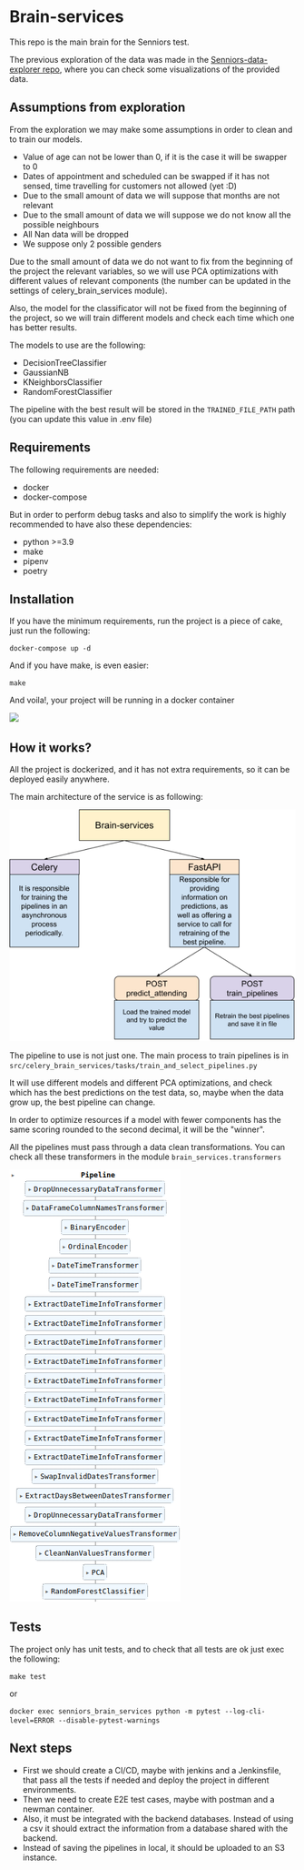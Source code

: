 # Brain-services

This repo is the main brain for the Senniors test.

The previous exploration of the data was made in the
[Senniors-data-explorer repo](https://github.com/martingaldeca/Senniors-data-explorer),
where you can check some visualizations of the provided data.

## Assumptions from exploration

From the exploration we may make some assumptions in order to clean and to train our models.

* Value of age can not be lower than 0, if it is the case it will be swapper to 0
* Dates of appointment and scheduled can be swapped if it has not sensed, time travelling for customers not allowed (yet :D)
* Due to the small amount of data we will suppose that months are not relevant
* Due to the small amount of data we will suppose we do not know all the possible neighbours
* All Nan data will be dropped
* We suppose only 2 possible genders

Due to the small amount of data we do not want to fix from the beginning of the project the relevant variables, so we
will use PCA optimizations with different values of relevant components (the number can be updated in the settings of
celery_brain_services module).

Also, the model for the classificator will not be fixed from the beginning of the project, so we will train different
models and check each time which one has better results.

The models to use are the following:

* DecisionTreeClassifier
* GaussianNB
* KNeighborsClassifier
* RandomForestClassifier

The pipeline with the best result will be stored in the `TRAINED_FILE_PATH` path (you can update this value in .env
file)

## Requirements

The following requirements are needed:

* docker
* docker-compose

But in order to perform debug tasks and also to simplify the work is highly recommended to have also these dependencies:

* python >=3.9
* make
* pipenv
* poetry

## Installation

If you have the minimum requirements, run the project is a piece of cake, just run the following:

```shell
docker-compose up -d
```

And if you have make, is even easier:

```shell
make
```

And voila!, your project will be running in a docker container

![](https://c.tenor.com/4lMPHnN8oeQAAAAM/guy-long-hair.gif)

## How it works?

All the project is dockerized, and it has not extra requirements, so it can be deployed easily anywhere.

The main architecture of the service is as following:

![](media/Brain-services-architecture.png)

The pipeline to use is not just one. The main process to train pipelines is
in `src/celery_brain_services/tasks/train_and_select_pipelines.py`

It will use different models and different PCA optimizations, and check which has the best predictions on the test data,
so, maybe when the data grow up, the best pipeline can change.

In order to optimize resources if a model with fewer components has the same scoring rounded to the second decimal, it
will be the "winner".

All the pipelines must pass through a data clean transformations. You can check all these transformers in the
module `brain_services.transformers`

![](media/pipeline.png)

## Tests

The project only has unit tests, and to check that all tests are ok just exec the following:

```shell
make test
```

or

```shell
docker exec senniors_brain_services python -m pytest --log-cli-level=ERROR --disable-pytest-warnings
```

## Next steps

* First we should create a CI/CD, maybe with jenkins and a Jenkinsfile, that pass all the tests if needed and deploy the
  project in different environments.
* Then we need to create E2E test cases, maybe with postman and a newman container.
* Also, it must be integrated with the backend databases. Instead of using a csv it should extract the information from
  a database shared with the backend.
* Instead of saving the pipelines in local, it should be uploaded to an S3 instance.